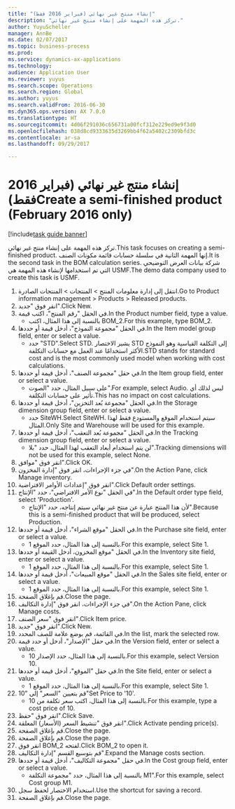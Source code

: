 ```yaml
--- 
title: "إنشاء منتج غير نهائي (فبراير 2016 فقط)"
description: "تركز هذه المهمة على إنشاء منتج غير نهائي."
author: YuyuScheller
manager: AnnBe
ms.date: 02/07/2017
ms.topic: business-process
ms.prod: 
ms.service: dynamics-ax-applications
ms.technology: 
audience: Application User
ms.reviewer: yuyus
ms.search.scope: Operations
ms.search.region: Global
ms.author: yuyus
ms.search.validFrom: 2016-06-30
ms.dyn365.ops.version: AX 7.0.0
ms.translationtype: HT
ms.sourcegitcommit: 4d06f291036c656731a00fcf312e229ed9e9f3d0
ms.openlocfilehash: 038d8cd9333635d3269bb4f62a5402c2309bfd3c
ms.contentlocale: ar-sa
ms.lasthandoff: 09/29/2017

---
```

# <a name="create-a-semi-finished-product-february-2016-only"></a><span data-ttu-id="45405-103">إنشاء منتج غير نهائي (فبراير 2016 فقط)</span><span class="sxs-lookup"><span data-stu-id="45405-103">Create a semi-finished product (February 2016 only)</span></span>

[!include[task guide banner](../../includes/task-guide-banner.md)]

<span data-ttu-id="45405-104">تركز هذه المهمة على إنشاء منتج غير نهائي.</span><span class="sxs-lookup"><span data-stu-id="45405-104">This task focuses on creating a semi-finished product.</span></span> <span data-ttu-id="45405-105">إنها المهمة الثانية في سلسلة حسابات قائمة مكونات الصنف.</span><span class="sxs-lookup"><span data-stu-id="45405-105">It is the second task in the BOM calculation series.</span></span> <span data-ttu-id="45405-106">شركة بيانات العرض التوضيحي التي تم استخدامها لإنشاء هذه المهمة هي USMF.‬</span><span class="sxs-lookup"><span data-stu-id="45405-106">The demo data company used to create this task is USMF.</span></span>

1. <span data-ttu-id="45405-107">انتقل إلى إدارة معلومات المنتج > المنتجات > المنتجات الصادرة.</span><span class="sxs-lookup"><span data-stu-id="45405-107">Go to Product information management > Products > Released products.</span></span>
2. <span data-ttu-id="45405-108">انقر فوق "جديد".</span><span class="sxs-lookup"><span data-stu-id="45405-108">Click New.</span></span>
3. <span data-ttu-id="45405-109">في الحقل "رقم المنتج"، اكتب قيمة.</span><span class="sxs-lookup"><span data-stu-id="45405-109">In the Product number field, type a value.</span></span>
    * <span data-ttu-id="45405-110">بالنسبة إلى هذا المثال، اكتب BOM_2.</span><span class="sxs-lookup"><span data-stu-id="45405-110">For this example, type BOM_2.</span></span>  
4. <span data-ttu-id="45405-111">في الحقل "مجموعة النموذج"، أدخل قيمة أو حددها.</span><span class="sxs-lookup"><span data-stu-id="45405-111">In the Item model group field, enter or select a value.</span></span>
    * <span data-ttu-id="45405-112">حدد "STD".</span><span class="sxs-lookup"><span data-stu-id="45405-112">Select STD.</span></span> <span data-ttu-id="45405-113">يشير الاختصار STD إلى التكلفة القياسية وهو النموذج الأكثر استخدامًا عند العمل مع حسابات التكلفة.</span><span class="sxs-lookup"><span data-stu-id="45405-113">STD stands for standard cost and is the most commonly used model when working with cost calculations.</span></span>  
5. <span data-ttu-id="45405-114">في حقل "مجموعة الصنف"، أدخل قيمة أو حددها.</span><span class="sxs-lookup"><span data-stu-id="45405-114">In the Item group field, enter or select a value.</span></span>
    * <span data-ttu-id="45405-115">على سبيل المثال، حدد "الصوت".</span><span class="sxs-lookup"><span data-stu-id="45405-115">For example, select Audio.</span></span> <span data-ttu-id="45405-116">ليس لذلك أي تأثير على حسابات التكلفة.</span><span class="sxs-lookup"><span data-stu-id="45405-116">This has no impact on cost calculations.</span></span>  
6. <span data-ttu-id="45405-117">في الحقل "مجموعة بُعد التخزين"، أدخل قيمة أو حددها.</span><span class="sxs-lookup"><span data-stu-id="45405-117">In the Storage dimension group field, enter or select a value.</span></span>
    * <span data-ttu-id="45405-118">حدد SiteWH.</span><span class="sxs-lookup"><span data-stu-id="45405-118">Select SiteWH.</span></span> <span data-ttu-id="45405-119">سيتم استخدام الموقع والمستودع فقط لهذا المثال.</span><span class="sxs-lookup"><span data-stu-id="45405-119">Only Site and Warehouse will be used for this example.</span></span>  
7. <span data-ttu-id="45405-120">في الحقل "مجموعة بُعد التعقب"، أدخل قيمة أو حددها.</span><span class="sxs-lookup"><span data-stu-id="45405-120">In the Tracking dimension group field, enter or select a value.</span></span>
    * <span data-ttu-id="45405-121">لن يتم استخدام أبعاد التعقب لهذا المثال، حدد "بلا".</span><span class="sxs-lookup"><span data-stu-id="45405-121">Tracking dimensions will not be used for this example, select None.</span></span>  
8. <span data-ttu-id="45405-122">انقر فوق "موافق".</span><span class="sxs-lookup"><span data-stu-id="45405-122">Click OK.</span></span>
9. <span data-ttu-id="45405-123">في جزء الإجراءات‬، انقر فوق "إدارة المخزون".</span><span class="sxs-lookup"><span data-stu-id="45405-123">On the Action Pane, click Manage inventory.</span></span>
10. <span data-ttu-id="45405-124">انقر فوق "إعدادات الأوامر الافتراضية".</span><span class="sxs-lookup"><span data-stu-id="45405-124">Click Default order settings.</span></span>
11. <span data-ttu-id="45405-125">في الحقل "نوع الأمر الافتراضي"، حدد "الإنتاج".</span><span class="sxs-lookup"><span data-stu-id="45405-125">In the Default order type field, select 'Production'.</span></span>
    * <span data-ttu-id="45405-126">لأن هذا المنتج عبارة عن منتج غير نهائي سيتم إنتاجه، حدد "الإنتاج".</span><span class="sxs-lookup"><span data-stu-id="45405-126">Because this is a semi-finished product that will be produced, select Production.</span></span>  
12. <span data-ttu-id="45405-127">في الحقل "موقع الشراء"، أدخل قيمة أو حددها.</span><span class="sxs-lookup"><span data-stu-id="45405-127">In the Purchase site field, enter or select a value.</span></span>
    * <span data-ttu-id="45405-128">بالنسبة إلى هذا المثال، حدد الموقع 1.</span><span class="sxs-lookup"><span data-stu-id="45405-128">For this example, select Site 1.</span></span>  
13. <span data-ttu-id="45405-129">في الحقل "موقع المخزون، أدخل القيمة أو حددها.</span><span class="sxs-lookup"><span data-stu-id="45405-129">In the Inventory site field, enter or select a value.</span></span>
    * <span data-ttu-id="45405-130">بالنسبة إلى هذا المثال، حدد الموقع 1.</span><span class="sxs-lookup"><span data-stu-id="45405-130">For this example, select Site 1.</span></span>  
14. <span data-ttu-id="45405-131">في الحقل "موقع المبيعات"، أدخل قيمة أو حددها.</span><span class="sxs-lookup"><span data-stu-id="45405-131">In the Sales site field, enter or select a value.</span></span>
    * <span data-ttu-id="45405-132">بالنسبة إلى هذا المثال، حدد الموقع 1.</span><span class="sxs-lookup"><span data-stu-id="45405-132">For this example, select Site 1.</span></span>  
15. <span data-ttu-id="45405-133">قم بإغلاق الصفحة.</span><span class="sxs-lookup"><span data-stu-id="45405-133">Close the page.</span></span>
16. <span data-ttu-id="45405-134">في جزء الإجراءات، انقر فوق "إدارة التكاليف‬".</span><span class="sxs-lookup"><span data-stu-id="45405-134">On the Action Pane, click Manage costs.</span></span>
17. <span data-ttu-id="45405-135">انقر فوق "سعر الصنف".</span><span class="sxs-lookup"><span data-stu-id="45405-135">Click Item price.</span></span>
18. <span data-ttu-id="45405-136">انقر فوق "جديد".</span><span class="sxs-lookup"><span data-stu-id="45405-136">Click New.</span></span>
19. <span data-ttu-id="45405-137">في القائمة، قم بوضع علامة للصف المحدد.</span><span class="sxs-lookup"><span data-stu-id="45405-137">In the list, mark the selected row.</span></span>
20. <span data-ttu-id="45405-138">في حقل "الإصدار"، أدخل أو حدد قيمة.</span><span class="sxs-lookup"><span data-stu-id="45405-138">In the Version field, enter or select a value.</span></span>
    * <span data-ttu-id="45405-139">بالنسبة إلى هذا المثال، حدد الإصدار 10.</span><span class="sxs-lookup"><span data-stu-id="45405-139">For this example, select Version 10.</span></span>  
21. <span data-ttu-id="45405-140">في حقل "الموقع"، أدخل قيمة أو حددها.</span><span class="sxs-lookup"><span data-stu-id="45405-140">In the Site field, enter or select a value.</span></span>
    * <span data-ttu-id="45405-141">بالنسبة إلى هذا المثال، حدد الموقع 1.</span><span class="sxs-lookup"><span data-stu-id="45405-141">For this example, select Site 1.</span></span>  
22. <span data-ttu-id="45405-142">قم بتعيين "السعر" إلى "10"</span><span class="sxs-lookup"><span data-stu-id="45405-142">Set Price to '10'.</span></span>
    * <span data-ttu-id="45405-143">بالنسبة إلى هذا المثال، اكتب سعر تكلفة من 10.</span><span class="sxs-lookup"><span data-stu-id="45405-143">For this example, type a cost price of 10.</span></span>  
23. <span data-ttu-id="45405-144">انقر فوق "حفظ".</span><span class="sxs-lookup"><span data-stu-id="45405-144">Click Save.</span></span>
24. <span data-ttu-id="45405-145">انقر فوق "تنشيط السعر (الأسعار) المعلقة".</span><span class="sxs-lookup"><span data-stu-id="45405-145">Click Activate pending price(s).</span></span>
25. <span data-ttu-id="45405-146">قم بإغلاق الصفحة.</span><span class="sxs-lookup"><span data-stu-id="45405-146">Close the page.</span></span>
26. <span data-ttu-id="45405-147">قم بإغلاق الصفحة.</span><span class="sxs-lookup"><span data-stu-id="45405-147">Close the page.</span></span>
27. <span data-ttu-id="45405-148">انقر فوق BOM_2 لفتحه.</span><span class="sxs-lookup"><span data-stu-id="45405-148">Click BOM_2 to open it.</span></span>
28. <span data-ttu-id="45405-149">قم بتوسيع القسم "إدارة التكاليف".</span><span class="sxs-lookup"><span data-stu-id="45405-149">Expand the Manage costs section.</span></span>
29. <span data-ttu-id="45405-150">في حقل "مجموعة التكاليف‬"، أدخل قيمة أو حددها.</span><span class="sxs-lookup"><span data-stu-id="45405-150">In the Cost group field, enter or select a value.</span></span>
    * <span data-ttu-id="45405-151">بالنسبة إلى هذا المثال، حدد "مجموعة التكلفة M1".</span><span class="sxs-lookup"><span data-stu-id="45405-151">For this example, select Cost group M1.</span></span>  
30. <span data-ttu-id="45405-152">استخدام الاختصار لحفظ سجل.</span><span class="sxs-lookup"><span data-stu-id="45405-152">Use the shortcut for saving a record.</span></span>
31. <span data-ttu-id="45405-153">قم بإغلاق الصفحة.</span><span class="sxs-lookup"><span data-stu-id="45405-153">Close the page.</span></span>


